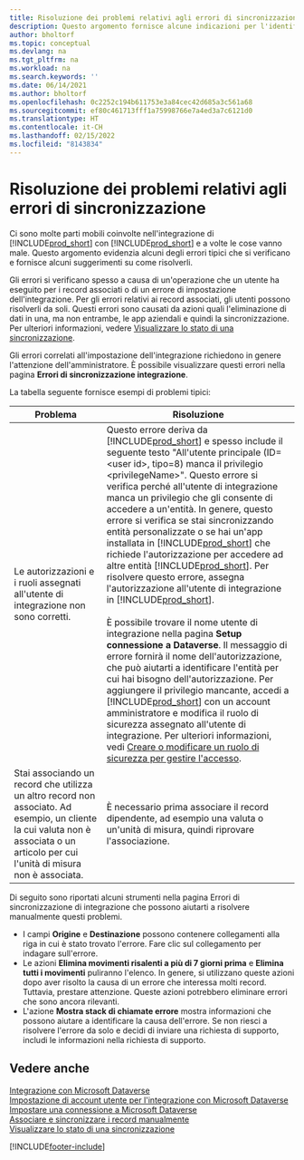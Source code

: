 ```yaml
---
title: Risoluzione dei problemi relativi agli errori di sincronizzazione
description: Questo argomento fornisce alcune indicazioni per l'identificazione e la risoluzione dei problemi e degli errori di sincronizzazione.
author: bholtorf
ms.topic: conceptual
ms.devlang: na
ms.tgt_pltfrm: na
ms.workload: na
ms.search.keywords: ''
ms.date: 06/14/2021
ms.author: bholtorf
ms.openlocfilehash: 0c2252c194b611753e3a84cec42d685a3c561a68
ms.sourcegitcommit: ef80c461713fff1a75998766e7a4ed3a7c6121d0
ms.translationtype: HT
ms.contentlocale: it-CH
ms.lasthandoff: 02/15/2022
ms.locfileid: "8143834"
---
```

# <a name="troubleshooting-synchronization-errors"></a>Risoluzione dei problemi relativi agli errori di sincronizzazione


Ci sono molte parti mobili coinvolte nell'integrazione di [!INCLUDE[prod_short](includes/prod_short.md)] con [!INCLUDE[prod_short](includes/cds_long_md.md)] e a volte le cose vanno male. Questo argomento evidenzia alcuni degli errori tipici che si verificano e fornisce alcuni suggerimenti su come risolverli.

Gli errori si verificano spesso a causa di un'operazione che un utente ha eseguito per i record associati o di un errore di impostazione dell'integrazione. Per gli errori relativi ai record associati, gli utenti possono risolverli da soli. Questi errori sono causati da azioni quali l'eliminazione di dati in una, ma non entrambe, le app aziendali e quindi la sincronizzazione. Per ulteriori informazioni, vedere [Visualizzare lo stato di una sincronizzazione](admin-how-to-view-synchronization-status.md).

Gli errori correlati all'impostazione dell'integrazione richiedono in genere l'attenzione dell'amministratore. È possibile visualizzare questi errori nella pagina **Errori di sincronizzazione integrazione**. 

La tabella seguente fornisce esempi di problemi tipici:  

|Problema  |Risoluzione  |
|---------|---------|
|Le autorizzazioni e i ruoli assegnati all'utente di integrazione non sono corretti. | Questo errore deriva da [!INCLUDE[prod_short](includes/cds_long_md.md)] e spesso include il seguente testo "All'utente principale (ID=\<user id>, tipo=8) manca il privilegio \<privilegeName>". Questo errore si verifica perché all'utente di integrazione manca un privilegio che gli consente di accedere a un'entità. In genere, questo errore si verifica se stai sincronizzando entità personalizzate o se hai un'app installata in [!INCLUDE[prod_short](includes/cds_long_md.md)] che richiede l'autorizzazione per accedere ad altre entità [!INCLUDE[prod_short](includes/cds_long_md.md)]. Per risolvere questo errore, assegna l'autorizzazione all'utente di integrazione in [!INCLUDE[prod_short](includes/cds_long_md.md)].<br><br> È possibile trovare il nome utente di integrazione nella pagina **Setup connessione a Dataverse**. Il messaggio di errore fornirà il nome dell'autorizzazione, che può aiutarti a identificare l'entità per cui hai bisogno dell'autorizzazione. Per aggiungere il privilegio mancante, accedi a [!INCLUDE[prod_short](includes/cds_long_md.md)] con un account amministratore e modifica il ruolo di sicurezza assegnato all'utente di integrazione. Per ulteriori informazioni, vedi [Creare o modificare un ruolo di sicurezza per gestire l'accesso](/power-platform/admin/create-edit-security-role). |
|Stai associando un record che utilizza un altro record non associato. Ad esempio, un cliente la cui valuta non è associata o un articolo per cui l'unità di misura non è associata. | È necessario prima associare il record dipendente, ad esempio una valuta o un'unità di misura, quindi riprovare l'associazione. |

Di seguito sono riportati alcuni strumenti nella pagina Errori di sincronizzazione di integrazione che possono aiutarti a risolvere manualmente questi problemi.  

* I campi **Origine** e **Destinazione** possono contenere collegamenti alla riga in cui è stato trovato l'errore. Fare clic sul collegamento per indagare sull'errore.  
* Le azioni **Elimina movimenti risalenti a più di 7 giorni prima** e **Elimina tutti i movimenti** puliranno l'elenco. In genere, si utilizzano queste azioni dopo aver risolto la causa di un errore che interessa molti record. Tuttavia, prestare attenzione. Queste azioni potrebbero eliminare errori che sono ancora rilevanti.
* L'azione **Mostra stack di chiamate errore** mostra informazioni che possono aiutare a identificare la causa dell'errore. Se non riesci a risolvere l'errore da solo e decidi di inviare una richiesta di supporto, includi le informazioni nella richiesta di supporto.

## <a name="see-also"></a>Vedere anche
[Integrazione con Microsoft Dataverse](admin-prepare-dynamics-365-for-sales-for-integration.md)  
[Impostazione di account utente per l'integrazione con Microsoft Dataverse](admin-setting-up-integration-with-dynamics-sales.md)  
[Impostare una connessione a Microsoft Dataverse](admin-how-to-set-up-a-dynamics-crm-connection.md)  
[Associare e sincronizzare i record manualmente](admin-how-to-couple-and-synchronize-records-manually.md)  
[Visualizzare lo stato di una sincronizzazione](admin-how-to-view-synchronization-status.md)  


[!INCLUDE[footer-include](includes/footer-banner.md)]

